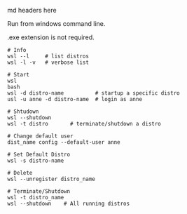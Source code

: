 md headers here

Run from windows command line.

.exe extension is not required.

```
# Info 
wsl --l		# list distros
wsl -l -v	# verbose list

# Start
wsl
bash
wsl -d distro-name 	        # startup a specific distro
usl -u anne -d distro-name	# login as anne

# Shtudown
wsl --shutdown
wsl -t distro 		# terminate/shutdown a distro

# Change default user 
dist_name config --default-user anne

# Set Default Distro
wsl -s distro-name

# Delete
wsl --unregister distro_name

# Terminate/Shutdown
wsl -t distro_name
wsl --shutdown    # All running distros

```
